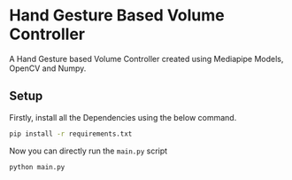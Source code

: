 # Hand Gesture Based Volume Controller
A Hand Gesture based Volume Controller created using Mediapipe Models, OpenCV and Numpy. 

##  Setup
Firstly, install all the Dependencies using the below command. 
``` bash
pip install -r requirements.txt
```

Now you can directly run the ``` main.py ``` script 
``` bash
python main.py
```